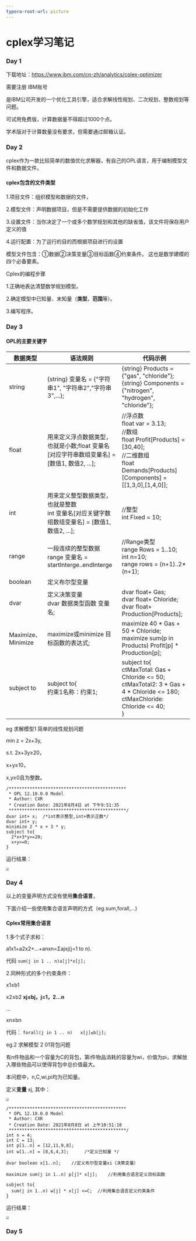 ```yaml
---
typora-root-url: picture
---
```


# cplex学习笔记

### Day 1

下载地址：https://www.ibm.com/cn-zh/analytics/cplex-optimizer

需要注册 IBM账号

是IBM公司开发的一个优化工具引擎，适合求解线性规划、二次规划、整数规划等问题。

可试用免费版，计算数据量不得超过1000个点。

学术版对于计算数量没有要求，但需要通过邮箱认证。





### Day 2

cplex作为一款比较简单的数值优化求解器，有自己的OPL语言，用于编制模型文件和数据文件。

#### cplex包含的文件类型

1.项目文件：组织模型和数据的文件，

2.模型文件：声明数据项目，但是不需要提供数据的初始化工作

3.设置文件：当你决定了一个或多个数学规划和其他的缺省值，该文件将保存用户定义的值

4.运行配置：为了运行的目的而根据项目进行的设置



模型文件包含：①数据②决策变量③目标函数④约束条件。 这也是数学建模的四个必备要素。



Cplex的编程步骤

1.正确地表达清楚数学规划模型。

2.确定模型中已知量、未知量（**类型**，**范围**等）。

3.编写程序。





### Day 3

#### OPL的主要关键字



| 数据类型           | 语法规则                                                     | 代码示例                                                     |
| ------------------ | ------------------------------------------------------------ | ------------------------------------------------------------ |
| string             | {string} 变量名 = {"字符串1", "字符串2","字符串3",...};      | {string} Products = {"gas", "chloride"};{string} Components = {"nitrogen", "hydrogen", "chloride"}; |
| float              | 用来定义浮点数据类型，也就是小数;float 变量名[对应字符串数组变量名] = [数值1, 数值2, ...]; | //浮点数<br/>float var = 3.13;<br/>//数组<br/>float Profit[Products] = [30,40];<br/>//二维数组<br/>float Demands[Products][Components] = [[1,3,0],[1,4,0]]; |
| int                | 用来定义整型数据类型，也就是整数<br/>int 变量名[对应关键字数组数组变量名] = [数值1, 数值2, ...]; | //整型<br/>int Fixed = 10;                                   |
| range              | 一段连续的整型数据<br/>range 变量名 = startInterge..endInterge | //Range类型<br/>range Rows = 1..10;<br/>int n=10;<br/>range rows = (n+1)..2*(n+1); |
| boolean            | 定义布尔型变量                                               |                                                              |
| dvar               | 定义决策变量<br/>dvar 数据类型函数 变量名;                   | dvar float+ Gas;<br/>dvar float+ Chloride;<br/>dvar float+ Production[Products]; |
| Maximize、Minimize | maximize或minimize 目标函数的表达式;                         | maximize 40 * Gas + 50 * Chloride;<br/>maximize sum(p in Products) Profit[p] * Production[p]; |
| subject to         | subject to{<br/>约束1名称：约束1;<br/>                       | subject to{<br/>ctMaxTotal: Gas + Chloride <= 50;<br/>ctMaxTotal2: 3 * Gas + 4 * Chloride <= 180;<br/>ctMaxChloride: Chloride <= 40;<br/>} |



eg 求解模型1  简单的线性规划问题

min  z = 2x+3y,

s.t. 2x+3y≥20，

x+y≥10，

x,y≥0且为整数。

```OPL
/*********************************************
 * OPL 12.10.0.0 Model
 * Author: CXR
 * Creation Date: 2021年8月4日 at 下午9:51:35
 *********************************************/
dvar int+ x;  /*int表示整型,int+表示正数*/
dvar int+ y;
minimize 2 * x + 3 * y;
subject to{
  2*x+3*y>=20;
  x+y>=0;
}
```

运行结果：

<img src="/picture/2x+3y.png" style="zoom:50%;" />

### Day 4

以上的变量声明方式没有使用**集合语言**，

下面介绍一些使用集合语言声明的方式（eg.sum,forall,...)

#### Cplex常用集合语言

1.多个式子求和：

a1x1+a2x2+...+anxn=Σajxj(j=1 to n).

代码  `sum(j in 1 .. n)a[j]*x[j];`



2.同种形式的多个约束条件：

x1≤b1

x2≤b2                         **xj≤bj，j=1，2...n**

...

xn≤bn

代码：     `forall(j in 1 .. n)   x[j]≤b[j];`





eg.2 求解模型 2     01背包问题

有n件物品和一个容量为C的背包，第i件物品消耗的容量为wi，价值为pi，求解放入哪些物品可以使得背包中总价值最大。

本问题中，n,C,wi,pi均为已知量。

定义**变量**  xj, 其中：

<img src="/picture/backpack problem.jpg" style="zoom:50%;" />

```OPL
/*********************************************
 * OPL 12.10.0.0 Model
 * Author: CXR
 * Creation Date: 2021年8月8日 at 上午10:51:10
 *********************************************/
int n = 4;
int C = 13;
int p[1..n] = [12,11,9,8];
int w[1..n] = [8,6,4,3];      /*定义已知量 */

dvar boolean x[1..n];    //定义布尔型变量xi（决策变量）

maximize sum(j in 1..n) p[j]* x[j];    //利用集合语言定义目标函数

subject to{
  sum(j in 1..n) w[j] * x[j] <=C;  //利用集合语言定义约束条件
}
```

运行结果：

<img src="/picture/01backpack_solve.png" style="zoom:50%;" />





### Day 5

